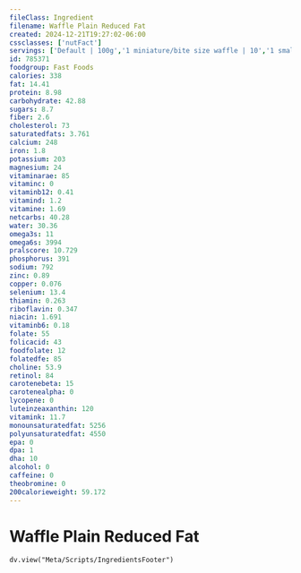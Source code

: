 ```yaml
---
fileClass: Ingredient
filename: Waffle Plain Reduced Fat
created: 2024-12-21T19:27:02-06:00
cssclasses: ['nutFact']
servings: ['Default | 100g','1 miniature/bite size waffle | 10','1 small waffle | 40','1 medium waffle | 75','1 large waffle | 125','1 thick / belgian waffle | 135','1 surface inch | 3']
id: 785371
foodgroup: Fast Foods
calories: 338
fat: 14.41
protein: 8.98
carbohydrate: 42.88
sugars: 8.7
fiber: 2.6
cholesterol: 73
saturatedfats: 3.761
calcium: 248
iron: 1.8
potassium: 203
magnesium: 24
vitaminarae: 85
vitaminc: 0
vitaminb12: 0.41
vitamind: 1.2
vitamine: 1.69
netcarbs: 40.28
water: 30.36
omega3s: 11
omega6s: 3994
pralscore: 10.729
phosphorus: 391
sodium: 792
zinc: 0.89
copper: 0.076
selenium: 13.4
thiamin: 0.263
riboflavin: 0.347
niacin: 1.691
vitaminb6: 0.18
folate: 55
folicacid: 43
foodfolate: 12
folatedfe: 85
choline: 53.9
retinol: 84
carotenebeta: 15
carotenealpha: 0
lycopene: 0
luteinzeaxanthin: 120
vitamink: 11.7
monounsaturatedfat: 5256
polyunsaturatedfat: 4550
epa: 0
dpa: 1
dha: 10
alcohol: 0
caffeine: 0
theobromine: 0
200calorieweight: 59.172
---
```


# Waffle Plain Reduced Fat

```dataviewjs
dv.view("Meta/Scripts/IngredientsFooter")
```